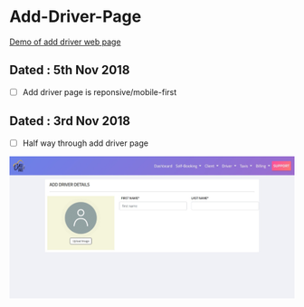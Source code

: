 # Add-Driver-Page
[Demo of add driver web page](https://designer199.github.io/add-driver/)

## Dated : 5th Nov 2018
 - [ ] Add driver page is reponsive/mobile-first


## Dated : 3rd Nov 2018
 - [ ] Half way through add driver page
 
![Preview of Add driver page](images/demo.jpg)
